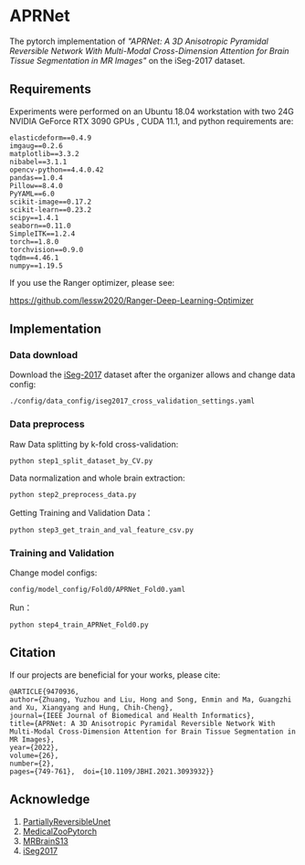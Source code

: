# APRNet

The pytorch implementation of *"APRNet: A 3D Anisotropic Pyramidal Reversible Network With Multi-Modal Cross-Dimension Attention for Brain Tissue Segmentation in MR Images"* on the iSeg-2017 dataset.




## Requirements

Experiments were performed on an Ubuntu 18.04 workstation with two 24G NVIDIA GeForce RTX 3090 GPUs , CUDA 11.1, and python requirements are:

```
elasticdeform==0.4.9
imgaug==0.2.6
matplotlib==3.3.2
nibabel==3.1.1
opencv-python==4.4.0.42
pandas==1.0.4
Pillow==8.4.0
PyYAML==6.0
scikit-image==0.17.2
scikit-learn==0.23.2
scipy==1.4.1
seaborn==0.11.0
SimpleITK==1.2.4
torch==1.8.0
torchvision==0.9.0
tqdm==4.46.1
numpy==1.19.5
```

If you use the Ranger optimizer, please see:

https://github.com/lessw2020/Ranger-Deep-Learning-Optimizer



## Implementation

### Data download

Download the [iSeg-2017](https://iseg2017.web.unc.edu/) dataset after the organizer allows and change data config:

```
./config/data_config/iseg2017_cross_validation_settings.yaml
```



### Data preprocess

Raw Data splitting by k-fold cross-validation:

```
python step1_split_dataset_by_CV.py
```

Data normalization and whole brain extraction:

```
python step2_preprocess_data.py
```

Getting Training and Validation Data：

```
python step3_get_train_and_val_feature_csv.py
```



### Training and Validation

Change model configs:

```
config/model_config/Fold0/APRNet_Fold0.yaml
```

Run：

```
python step4_train_APRNet_Fold0.py
```

### 

## Citation

If our projects are beneficial for your works, please cite:

```
@ARTICLE{9470936,  
author={Zhuang, Yuzhou and Liu, Hong and Song, Enmin and Ma, Guangzhi and Xu, Xiangyang and Hung, Chih-Cheng},  
journal={IEEE Journal of Biomedical and Health Informatics},   
title={APRNet: A 3D Anisotropic Pyramidal Reversible Network With Multi-Modal Cross-Dimension Attention for Brain Tissue Segmentation in MR Images},   
year={2022},
volume={26},
number={2},
pages={749-761},  doi={10.1109/JBHI.2021.3093932}}
```



## Acknowledge

1. [PartiallyReversibleUnet](https://github.com/RobinBruegger/PartiallyReversibleUnet)
2. [MedicalZooPytorch](https://github.com/black0017/MedicalZooPytorch)
3. [MRBrainS13](https://mrbrains13.isi.uu.nl/data/) 
4. [iSeg2017](https://iseg2017.web.unc.edu/)

